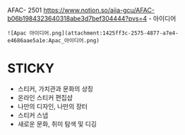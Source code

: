 A F A C - 2501
https://www.notion.so/aiia-gcu/AFAC-b06b1984323640318abe3d7bef304444?pvs=4
 - 아이디어
    
    ![Apac 아이디어.png](attachment:1425ff3c-2575-4877-a7e4-e4686aae5a1e:Apac_아이디어.png)
    

# STICKY

- 스티커, 가치관과 문화의 상징
- 온라인 스티커 편집샵
- 나만의 디자인, 나만의 장터
- 스티커 스냅
- 새로운 문화, 취미 탐색 및 디깅
 
